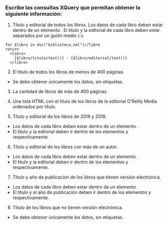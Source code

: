 ### Escribe las consultas XQuery que permitan obtener la siguiente información:
>
1. Título y editorial de todos los libros. Los datos de cada libro deben estar dentro de un elemento <libro>. El título y la editorial de cada libro deben estar separados por un guión medio (-).
>
```
for $libro in doc("biblioteca.xml")//libro
return
  <libro>
    {$libro/titulo/text()} - {$libro/editorial/text()}
  </libro>
```
>
2. El título de todos los libros de menos de 400 páginas.
* Se debe obtener únicamente los datos, sin etiquetas.


3. La cantidad de libros de más de 400 páginas.


4. Una lista HTML con el título de los libros de la editorial O'Reilly Media ordenados por título.


5. Título y editorial de los libros de 2018 y 2019.
* Los datos de cada libro deben estar dentro de un elemento <libro>.
* El título y la editorial deben ir dentro de los elementos <titulo> y <editorial> respectivamente.


6. Título y editorial de los libros con más de un autor.
* Los datos de cada libro deben estar dentro de un elemento <libro>.
* El título y la editorial deben ir dentro de los elementos <titulo> y <editorial> respectivamente.
 

7. Título y año de publicación de los libros que tienen versión electrónica.
* Los datos de cada libro deben estar dentro de un elemento <libro>.
* El título y el año de publicación deben ir dentro de los elementos <titulo> y <fecha-publicacion> respectivamente.


8. Título de los libros que no tienen versión electrónica.
* Se debe obtener únicamente los datos, sin etiquetas.
